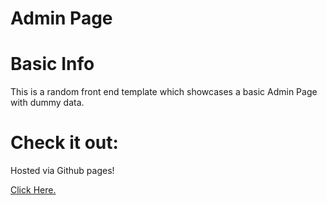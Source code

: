 # Admin Page

# Basic Info

<p>
This is a random front end template which showcases a basic Admin Page with dummy data.
 </p>
 
 # Check it out:
 
 Hosted via Github pages!
 
 <a href='https://jamesgeorge007.github.io/Admin-Page/'> Click Here. </a>
